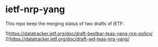 # ietf-nrp-yang

This repo keep the merging status of two drafts of IETF:

1)https://datatracker.ietf.org/doc/draft-bestbar-teas-yang-nrp-policy/
2)https://datatracker.ietf.org/doc/draft-wd-teas-nrp-yang/
